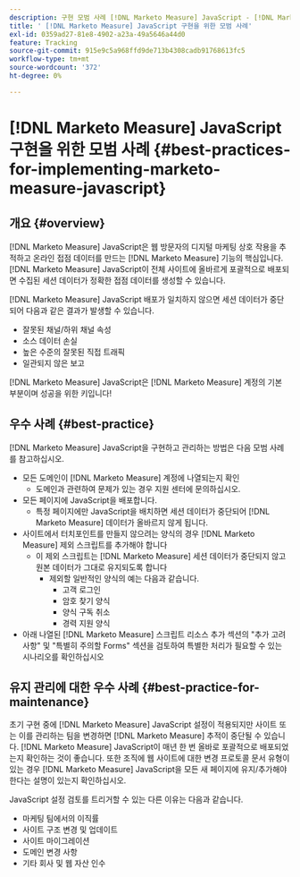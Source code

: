 ```yaml
---
description: 구현 모범 사례 [!DNL Marketo Measure] JavaScript - [!DNL Marketo Measure]
title: ' [!DNL Marketo Measure] JavaScript 구현을 위한 모범 사례'
exl-id: 0359ad27-81e8-4902-a23a-49a5646a44d0
feature: Tracking
source-git-commit: 915e9c5a968ffd9de713b4308cadb91768613fc5
workflow-type: tm+mt
source-wordcount: '372'
ht-degree: 0%

---
```


# [!DNL Marketo Measure] JavaScript 구현을 위한 모범 사례 {#best-practices-for-implementing-marketo-measure-javascript}

## 개요 {#overview}

[!DNL Marketo Measure] JavaScript은 웹 방문자의 디지털 마케팅 상호 작용을 추적하고 온라인 접점 데이터를 만드는 [!DNL Marketo Measure] 기능의 핵심입니다. [!DNL Marketo Measure] JavaScript이 전체 사이트에 올바르게 포괄적으로 배포되면 수집된 세션 데이터가 정확한 접점 데이터를 생성할 수 있습니다.

[!DNL Marketo Measure] JavaScript 배포가 일치하지 않으면 세션 데이터가 중단되어 다음과 같은 결과가 발생할 수 있습니다.

* 잘못된 채널/하위 채널 속성
* 소스 데이터 손실
* 높은 수준의 잘못된 직접 트래픽
* 일관되지 않은 보고

[!DNL Marketo Measure] JavaScript은 [!DNL Marketo Measure] 계정의 기본 부분이며 성공을 위한 키입니다!

## 우수 사례 {#best-practice}

[!DNL Marketo Measure] JavaScript을 구현하고 관리하는 방법은 다음 모범 사례를 참고하십시오.

* 모든 도메인이 [!DNL Marketo Measure] 계정에 나열되는지 확인
   * 도메인과 관련하여 문제가 있는 경우 지원 센터에 문의하십시오.
* 모든 페이지에 JavaScript을 배포합니다.
   * 특정 페이지에만 JavaScript을 배치하면 세션 데이터가 중단되어 [!DNL Marketo Measure] 데이터가 올바르지 않게 됩니다.
* 사이트에서 터치포인트를 만들지 않으려는 양식의 경우 [!DNL Marketo Measure] 제외 스크립트를 추가해야 합니다
   * 이 제외 스크립트는 [!DNL Marketo Measure] 세션 데이터가 중단되지 않고 원본 데이터가 그대로 유지되도록 합니다
      * 제외할 일반적인 양식의 예는 다음과 같습니다.
         * 고객 로그인
         * 암호 찾기 양식
         * 양식 구독 취소
         * 경력 지원 양식
* 아래 나열된 [!DNL Marketo Measure] 스크립트 리소스 추가 섹션의 &quot;추가 고려 사항&quot; 및 &quot;특별히 주의할 Forms&quot; 섹션을 검토하여 특별한 처리가 필요할 수 있는 시나리오를 확인하십시오

## 유지 관리에 대한 우수 사례 {#best-practice-for-maintenance}

초기 구현 중에 [!DNL Marketo Measure] JavaScript 설정이 적용되지만 사이트 또는 이를 관리하는 팀을 변경하면 [!DNL Marketo Measure] 추적이 중단될 수 있습니다. [!DNL Marketo Measure] JavaScript이 매년 한 번 올바로 포괄적으로 배포되었는지 확인하는 것이 좋습니다. 또한 조직에 웹 사이트에 대한 변경 프로토콜 문서 유형이 있는 경우 [!DNL Marketo Measure] JavaScript을 모든 새 페이지에 유지/추가해야 한다는 설명이 있는지 확인하십시오.

JavaScript 설정 검토를 트리거할 수 있는 다른 이유는 다음과 같습니다.

* 마케팅 팀에서의 이직률
* 사이트 구조 변경 및 업데이트
* 사이트 마이그레이션
* 도메인 변경 사항
* 기타 회사 및 웹 자산 인수

